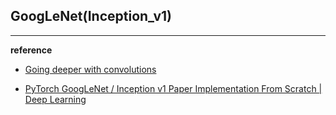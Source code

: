 ## GoogLeNet(Inception_v1)

---

**reference**
- [Going deeper with convolutions](https://arxiv.org/pdf/1409.4842.pdf)

- [PyTorch GoogLeNet / Inception v1 Paper Implementation From Scratch | Deep Learning](https://www.youtube.com/watch?v=CZNYrkdDrmQ&t=1372s)
